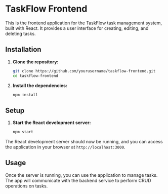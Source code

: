 # TaskFlow Frontend

This is the frontend application for the TaskFlow task management system, built with React. It provides a user interface for creating, editing, and deleting tasks.

## Installation

1. **Clone the repository:**
    ```bash
    git clone https://github.com/yourusername/taskflow-frontend.git
    cd taskflow-frontend
    ```

2. **Install the dependencies:**
    ```bash
    npm install
    ```

## Setup

1. **Start the React development server:**
    ```bash
    npm start
    ```

The React development server should now be running, and you can access the application in your browser at `http://localhost:3000`.

## Usage

Once the server is running, you can use the application to manage tasks. The app will communicate with the backend service to perform CRUD operations on tasks.
